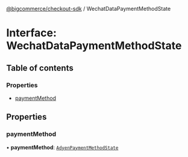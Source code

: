 [@bigcommerce/checkout-sdk](../README.md) / WechatDataPaymentMethodState

# Interface: WechatDataPaymentMethodState

## Table of contents

### Properties

- [paymentMethod](WechatDataPaymentMethodState.md#paymentmethod)

## Properties

### paymentMethod

• **paymentMethod**: [`AdyenPaymentMethodState`](AdyenPaymentMethodState.md)
